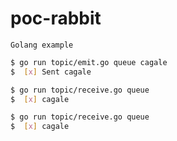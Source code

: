 # poc-rabbit

`Golang example`

```sh
$ go run topic/emit.go queue cagale
$  [x] Sent cagale
```

```sh
$ go run topic/receive.go queue
$  [x] cagale
```

```sh 
$ go run topic/receive.go queue
$  [x] cagale
```